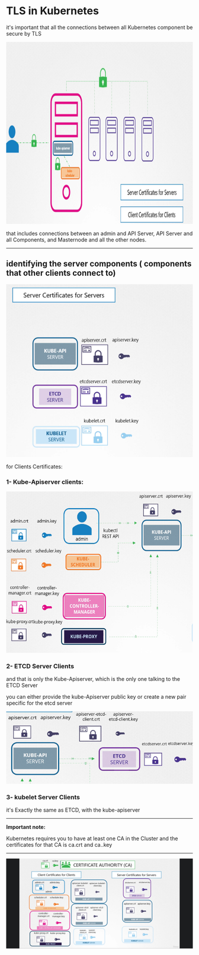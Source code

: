 # TLS in Kubernetes

it's important that all the connections between all Kubernetes component be secure by TLS

<img src="../../_resources/d830d90204b6980fcf50d232ef3453d7.png" alt="d830d90204b6980fcf50d232ef3453d7.png" width="962" height="492">

that includes connections between an admin and API Server, API Server and all Components, and Masternode and all the other nodes.

* * *

## identifying the server components ( components that other clients connect to)

<img src="../../_resources/2ff4cbfa17164e46994319e83f7e6300.png" alt="2ff4cbfa17164e46994319e83f7e6300.png" width="534" height="467">

for Clients Certificates:

### 1- Kube-Apiserver clients:

<img src="../../_resources/d1dced09bb35be83e464401fa8a902b9.png" alt="d1dced09bb35be83e464401fa8a902b9.png" width="582" height="436">

### 2- ETCD Server Clients

and that is only the Kube-Apiserver, which is the only one talking to the ETCD Server

you can either provide the kube-Apiserver public key or create a new pair specific for the etcd server

![d47a7781f9a7ad8086be98598dbb189b.png](../../_resources/d47a7781f9a7ad8086be98598dbb189b.png)

### 3- kubelet Server Clients

it's Exactly the same as ETCD, with the kube-apiserver

* * *

**Important note:**

Kubernetes requires you to have at least one CA in the Cluster and the certificates for that CA is ca.crt and ca..key

* * *

![93f82435e2fc3fd1193ee27cddee33e8.png](../../_resources/93f82435e2fc3fd1193ee27cddee33e8.png)